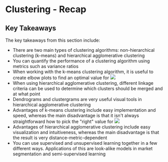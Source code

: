 # Clustering - Recap


## Key Takeaways

The key takeaways from this section include:
* There are two main types of clustering algorithms: non-hierarchical clustering (k-means) and hierarchical agglomerative clustering
* You can quantify the performance of a clustering algorithm using metrics such as variance ratios
* When working with the k-means clustering algorithm, it is useful to create elbow plots to find an optimal value for  <img src="https://render.githubusercontent.com/render/math?math=k"> 
* When using hierarchical agglomerative clustering, different linkage criteria can be used to determine which clusters should be merged and at what point
* Dendrograms and clustergrams are very useful visual tools in hierarchical agglomerative clustering 
* Advantages of k-means clustering include easy implementation and speed, whereas the main disadvantage is that it isn't always straightforward how to pick the "right" value for  <img src="https://render.githubusercontent.com/render/math?math=k"> 
* Advantages of hierarchical agglomerative clustering include easy visualization and intuitiveness, whereas the main disadvantage is that the result is very distance-metric-dependent
* You can use supervised and unsupervised learning together in a few different ways. Applications of this are look-alike models in market segmentation and semi-supervised learning


